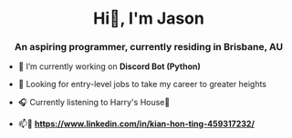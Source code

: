 <h1 align="center">Hi👋, I'm Jason</h1>
<h3 align="center">An aspiring programmer, currently residing in Brisbane, AU</h3>

- 🔭 I’m currently working on **Discord Bot (Python)**

- :eyes: Looking for entry-level jobs to take my career to greater heights

- :headphones: Currently listening to Harry's House:house_with_garden:

- 📫:link: **https://www.linkedin.com/in/kian-hon-ting-459317232/**



